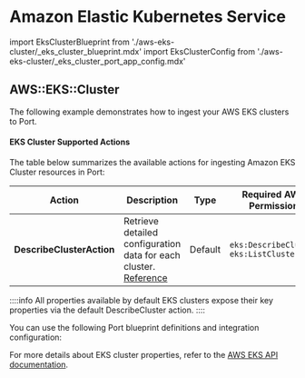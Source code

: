 # Amazon Elastic Kubernetes Service

import EksClusterBlueprint from './aws-eks-cluster/_eks_cluster_blueprint.mdx'
import EksClusterConfig from './aws-eks-cluster/_eks_cluster_port_app_config.mdx'



## AWS::EKS::Cluster

The following example demonstrates how to ingest your AWS EKS clusters to Port.

#### EKS Cluster Supported Actions

The table below summarizes the available actions for ingesting Amazon EKS Cluster resources in Port:

| Action                    | Description                                                                                                  | Type    | Required AWS Permission |
|---------------------------|--------------------------------------------------------------------------------------------------------------|---------|-------------------------|
| **DescribeClusterAction** | Retrieve detailed configuration data for each cluster. [Reference](https://docs.aws.amazon.com/eks/latest/APIReference/API_DescribeCluster.html) | Default | `eks:DescribeCluster` `eks:ListClusters`  |

::::info All properties available by default
EKS clusters expose their key properties via the default DescribeCluster action.
::::

You can use the following Port blueprint definitions and integration configuration:

<EksClusterBlueprint/>

<EksClusterConfig/>

For more details about EKS cluster properties, refer to the [AWS EKS API documentation](https://docs.aws.amazon.com/eks/latest/APIReference/Welcome.html).
